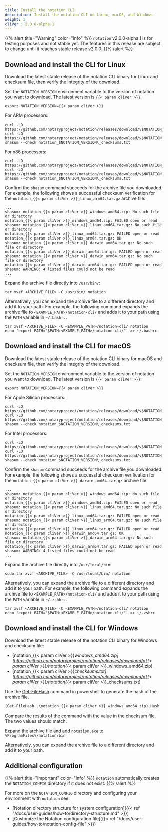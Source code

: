 ```yaml
---
title: Install the notation CLI
description: Install the notation CLI on Linux, macOS, and Windows
weight: 1
cliVer : 2.0.0-alpha.1
---
```


{{% alert title="Warning" color="info" %}}
`notation` v2.0.0-alpha.1 is for testing purposes and not stable yet. The features in this release are subject to change until it reaches stable release v2.0.0.
{{% /alert %}}

## Download and install the CLI for Linux

Download the latest stable release of the notation CLI binary for Linux and checksum file, then verify the integrity of the download.

Set the `NOTATION_VERSION` environment variable to the version of notation you want to download. The latest version is `{{< param cliVer >}}`.

```console
export NOTATION_VERSION={{< param cliVer >}}
```

For ARM processors:

```console
curl -LO https://github.com/notaryproject/notation/releases/download/v$NOTATION_VERSION/notation_$NOTATION_VERSION\_linux_arm64.tar.gz
curl -LO https://github.com/notaryproject/notation/releases/download/v$NOTATION_VERSION/notation_$NOTATION_VERSION\_checksums.txt
shasum --check notation_$NOTATION_VERSION\_checksums.txt
```

For x86 processors:

```console
curl -LO https://github.com/notaryproject/notation/releases/download/v$NOTATION_VERSION/notation_$NOTATION_VERSION\_linux_amd64.tar.gz
curl -LO https://github.com/notaryproject/notation/releases/download/v$NOTATION_VERSION/notation_$NOTATION_VERSION\_checksums.txt
shasum --check notation_$NOTATION_VERSION\_checksums.txt
```

Confirm the `shasum` command succeeds for the archive file you downloaded. For example, the following shows a successful checksum verification for the `notation_{{< param cliVer >}}_linux_arm64.tar.gz` archive file:

```console
...
shasum: notation_{{< param cliVer >}}_windows_amd64.zip: No such file or directory
notation_{{< param cliVer >}}_windows_amd64.zip: FAILED open or read
shasum: notation_{{< param cliVer >}}_linux_amd64.tar.gz: No such file or directory
notation_{{< param cliVer >}}_linux_amd64.tar.gz: FAILED open or read
notation_{{< param cliVer >}}_linux_arm64.tar.gz: OK
shasum: notation_{{< param cliVer >}}_darwin_amd64.tar.gz: No such file or directory
notation_{{< param cliVer >}}_darwin_amd64.tar.gz: FAILED open or read
shasum: notation_{{< param cliVer >}}_darwin_arm64.tar.gz: No such file or directory
notation_{{< param cliVer >}}_darwin_arm64.tar.gz: FAILED open or read
shasum: WARNING: 4 listed files could not be read
...
```

Expand the archive file directly into `/usr/bin/`:

```console
tar xvzf <ARCHIVE_FILE> -C /usr/bin/ notation
```

Alternatively, you can expand the archive file to a different directory and add it to your path. For example, the following command expands the archive file to `<EXAMPLE_PATH>/notation-cli/` and adds it to your path using the `PATH` variable in `~/.bashrc`.

```console
tar xvzf <ARCHIVE_FILE> -C <EXAMPLE_PATH>/notation-cli/ notation
echo 'export PATH="$PATH:<EXAMPLE_PATH>/notation-cli/"' >> ~/.bashrc
```

## Download and install the CLI for macOS

Download the latest stable release of the notation CLI binary for macOS and checksum file, then verify the integrity of the download.

Set the `NOTATION_VERSION` environment variable to the version of notation you want to download. The latest version is `{{< param cliVer >}}`.

```console
export NOTATION_VERSION={{< param cliVer >}}
```

For Apple Silicon processors:

```console
curl -LO https://github.com/notaryproject/notation/releases/download/v$NOTATION_VERSION/notation_$NOTATION_VERSION\_darwin_arm64.tar.gz
curl -LO https://github.com/notaryproject/notation/releases/download/v$NOTATION_VERSION/notation_$NOTATION_VERSION\_checksums.txt
shasum --check notation_$NOTATION_VERSION\_checksums.txt
```

For Intel processors:

```console
curl -LO https://github.com/notaryproject/notation/releases/download/v$NOTATION_VERSION/notation_$NOTATION_VERSION\_darwin_amd64.tar.gz
curl -LO https://github.com/notaryproject/notation/releases/download/v$NOTATION_VERSION/notation_$NOTATION_VERSION\_checksums.txt
shasum --check notation_$NOTATION_VERSION\_checksums.txt
```

Confirm the `shasum` command succeeds for the archive file you downloaded. For example, the following shows a successful checksum verification for the `notation_{{< param cliVer >}}_darwin_amd64.tar.gz` archive file:

```console
...
shasum: notation_{{< param cliVer >}}_windows_amd64.zip: No such file or directory
notation_{{< param cliVer >}}_windows_amd64.zip: FAILED open or read
shasum: notation_{{< param cliVer >}}_linux_amd64.tar.gz: No such file or directory
notation_{{< param cliVer >}}_linux_amd64.tar.gz: FAILED open or read
shasum: notation_{{< param cliVer >}}_linux_arm64.tar.gz: No such file or directory
notation_{{< param cliVer >}}_linux_arm64.tar.gz: FAILED open or read
notation_{{< param cliVer >}}_darwin_amd64.tar.gz: OK
shasum: notation_{{< param cliVer >}}_darwin_arm64.tar.gz: No such file or directory
notation_{{< param cliVer >}}_darwin_arm64.tar.gz: FAILED open or read
shasum: WARNING: 4 listed files could not be read
...
```

Expand the archive file directly into `/usr/local/bin`:

```console
sudo tar xvzf <ARCHIVE_FILE> -C /usr/local/bin/ notation
```

Alternatively, you can expand the archive file to a different directory and add it to your path. For example, the following command expands the archive file to `<EXAMPLE_PATH>/notation-cli/` and adds it to your path using the `PATH` variable in `~/.zshhrc`.

```console
tar xvzf <ARCHIVE_FILE> -C <EXAMPLE_PATH>/notation-cli/ notation
echo 'export PATH="$PATH:<EXAMPLE_PATH>/notation-cli/"' >> ~/.zshrc
```

## Download and install the CLI for Windows

Download the latest stable release of the notation CLI binary for Windows and checksum file:

* [notation_{{< param cliVer >}}_windows_amd64.zip](https://github.com/notaryproject/notation/releases/download/v{{< param cliVer >}}/notation_{{< param cliVer >}}_windows_amd64.zip)
* [notation_{{< param cliVer >}}_checksums.txt](https://github.com/notaryproject/notation/releases/download/v{{< param cliVer >}}/notation_{{< param cliVer >}}_checksums.txt)

Use the [Get-FileHash](https://learn.microsoft.com/powershell/module/microsoft.powershell.utility/get-filehash?view=powershell-7.3) command in powershell to generate the hash of the archive file.

```console
(Get-FileHash .\notation_{{< param cliVer >}}_windows_amd64.zip).Hash
```

Compare the results of the command with the value in the checksum file. The two values should match.

Expand the archive file and add `notation.exe` to `%ProgramFiles%/notation/bin`

Alternatively, you can expand the archive file to a different directory and add it to your path.

## Additional configuration

{{% alert title="Important" color="info" %}}
`notation` automatically creates the `NOTATION_CONFIG` directory if it does not exist.
{{% /alert %}}

For more on the `NOTATION_CONFIG` directory and configuring your environment with `notation` see:

- [Notation directory structure for system configuration]({{< ref "/docs/user-guides/how-to/directory-structure.md" >}})
- [Customize the Notation configuration file]({{< ref "/docs/user-guides/how-to/notation-config-file" >}})
